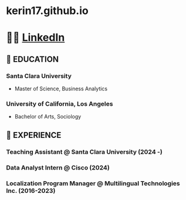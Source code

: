 # kerin17.github.io
# 🤝🏼 [LinkedIn](https://www.linkedin.com/in/kerin-w-67445690/)

## 📝 EDUCATION
### Santa Clara University  
- Master of Science, Business Analytics

### University of California, Los Angeles
- Bachelor of Arts, Sociology

## 🐝 EXPERIENCE
### Teaching Assistant @ Santa Clara University (2024 -)
### Data Analyst Intern @ Cisco (2024)
### Localization Program Manager @ Multilingual Technologies Inc. (2016-2023)
